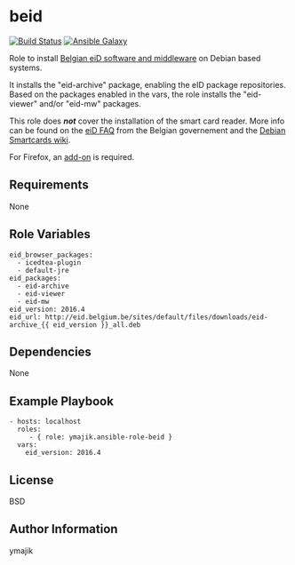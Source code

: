 beid
=========

[![Build Status](https://travis-ci.org/ymajik/ansible-role-beid.svg?branch=master)](https://travis-ci.org/ymajik/ansible-role-beid)
[![Ansible Galaxy](https://img.shields.io/badge/ansible--galaxy-beid-blue.svg?style=flat)](https://galaxy.ansible.com/ymajik/beid)

Role to install [Belgian eiD software and middleware](http://eid.belgium.be/en/using_your_eid/installing_the_eid_software/linux) on Debian based systems.

It installs the "eid-archive" package, enabling the eID package repositories. Based on the packages enabled in the vars, the role installs the "eid-viewer" and/or "eid-mw" packages.

This role does ***not*** cover the installation of the smart card reader. More info can be found on the
[eiD FAQ](http://test.eid.belgium.be/faq/faq_nl.htm) from the Belgian governement and the [Debian Smartcards wiki](https://wiki.debian.org/Smartcards).

For Firefox, an [add-on](https://addons.mozilla.org/en-US/firefox/addon/belgium-eid/) is required.

Requirements
------------

None

Role Variables
--------------


```
eid_browser_packages:
  - icedtea-plugin
  - default-jre
eid_packages:
  - eid-archive
  - eid-viewer
  - eid-mw
eid_version: 2016.4
eid_url: http://eid.belgium.be/sites/default/files/downloads/eid-archive_{{ eid_version }}_all.deb
```

Dependencies
------------

None

Example Playbook
----------------

    - hosts: localhost
      roles:
         - { role: ymajik.ansible-role-beid }
      vars:
        eid_version: 2016.4

License
-------

BSD

Author Information
------------------

ymajik
